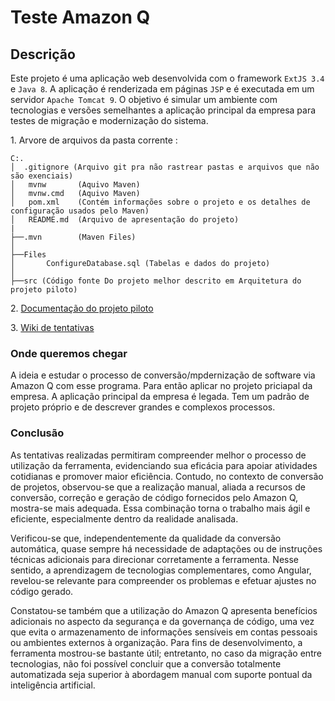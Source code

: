 # Teste Amazon Q

## Descrição

Este projeto é uma aplicação web desenvolvida com o framework `ExtJS 3.4` e `Java 8`. A aplicação é renderizada em páginas `JSP` e é executada em um servidor `Apache Tomcat 9`. O objetivo é simular um ambiente com tecnologias e versões semelhantes a aplicação principal da empresa para testes de migração e modernização do sistema.

1\. Arvore de arquivos da pasta corrente :
```
C:.
│  .gitignore (Arquivo git pra não rastrear pastas e arquivos que não são exenciais)
│   mvnw       (Aquivo Maven)
│   mvnw.cmd   (Aquivo Maven)
│   pom.xml    (Contém informações sobre o projeto e os detalhes de configuração usados pelo Maven)
│   README.md  (Arquivo de apresentação do projeto)
|
├──.mvn        (Maven Files)
│
├──Files
│       ConfigureDatabase.sql (Tabelas e dados do projeto)
│
├──src (Código fonte Do projeto melhor descrito em Arquitetura do projeto piloto)
```

2\. [Documentação do projeto piloto](./src/DOCUMENTACAO_CODIGO.md)

3\. [Wiki de tentativas](https://github.com/avsysgeo-thiagomota/teste-amazon-q/wiki)

### Onde queremos chegar

A ideia e estudar o processo de conversão/mpdernização de software via Amazon Q com esse programa. Para então aplicar no projeto priciapal da empresa. A aplicação principal da empresa é legada. Tem um padrão de projeto próprio e de descrever grandes e complexos processos.

### Conclusão

As tentativas realizadas permitiram compreender melhor o processo de utilização da ferramenta, evidenciando sua eficácia para apoiar atividades cotidianas e promover maior eficiência. Contudo, no contexto de conversão de projetos, observou-se que a realização manual, aliada a recursos de conversão, correção e geração de código fornecidos pelo Amazon Q, mostra-se mais adequada. Essa combinação torna o trabalho mais ágil e eficiente, especialmente dentro da realidade analisada.

Verificou-se que, independentemente da qualidade da conversão automática, quase sempre há necessidade de adaptações ou de instruções técnicas adicionais para direcionar corretamente a ferramenta. Nesse sentido, a aprendizagem de tecnologias complementares, como Angular, revelou-se relevante para compreender os problemas e efetuar ajustes no código gerado.

Constatou-se também que a utilização do Amazon Q apresenta benefícios adicionais no aspecto da segurança e da governança de código, uma vez que evita o armazenamento de informações sensíveis em contas pessoais ou ambientes externos à organização. Para fins de desenvolvimento, a ferramenta mostrou-se bastante útil; entretanto, no caso da migração entre tecnologias, não foi possível concluir que a conversão totalmente automatizada seja superior à abordagem manual com suporte pontual da inteligência artificial.
